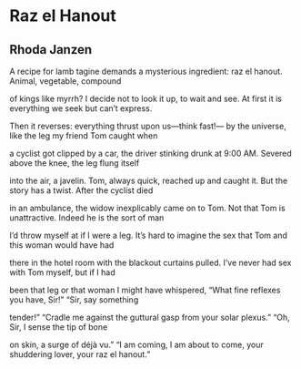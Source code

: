 # Raz el Hanout
## Rhoda Janzen
A recipe for lamb tagine
demands a mysterious
ingredient: raz el hanout.
Animal, vegetable, compound

of kings like myrrh? I decide
not to look it up, to wait and
see. At first it is everything
we seek but can’t express.

Then it reverses: everything
thrust upon us—think fast!—
by the universe, like the leg
my friend Tom caught when

a cyclist got clipped by a car,
the driver stinking drunk
at 9:00 AM. Severed above
the knee, the leg flung itself

into the air, a javelin. Tom,
always quick, reached up and
caught it. But the story has
a twist. After the cyclist died

in an ambulance, the widow
inexplicably came on to Tom.
Not that Tom is unattractive.
Indeed he is the sort of man

I’d throw myself at if I were
a leg. It’s hard to imagine
the sex that Tom and this
woman would have had

there in the hotel room
with the blackout curtains
pulled. I’ve never had sex
with Tom myself, but if I had

been that leg or that woman
I might have whispered,
“What fine reflexes you
have, Sir!” “Sir, say something

tender!” “Cradle me against
the guttural gasp from your
solar plexus.” “Oh, Sir, I
sense the tip of bone

on skin, a surge of déjà vu.”
“I am coming, I am about
to come, your shuddering
lover, your raz el hanout.”